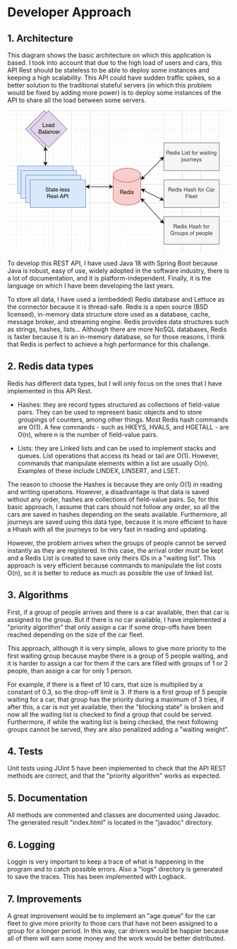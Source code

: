 # Developer Approach

## 1. Architecture
This diagram shows the basic architecture on which this application is based. I took into account that due to the high load of users and cars, this API Rest should be stateless to be able to deploy some instances and keeping a high scalability. This API could have sudden traffic spikes, so a better solution to the traditional stateful servers (in which this problem would be fixed by adding more power) is to deploy some instances of the API to share all the load between some servers.

![Architecture diagram](/images/diagram.png "Architecture diagram")

 
To develop this REST API, I have used Java 18 with Spring Boot because Java is robust, easy of use, widely adopted in the software industry, there is a lot of documentation, and it is platform-independent. Finally, it is the language on which I have been developing the last years.

To store all data, I have used a (embedded) Redis database and Lettuce as the connector because it is thread-safe. Redis is a open source (BSD licensed), in-memory data structure store used as a database, cache, message broker, and streaming engine. Redis provides data structures such as strings, hashes, lists... Although there are more NoSQL databases, Redis is faster because it is an in-memory database, so for those reasons, I think that Redis is perfect to achieve a high performance for this challenge.
 
## 2. Redis data types
Redis has different data types, but I will only focus on the ones that I have implemented in this API Rest.

- Hashes: they are record types structured as collections of field-value pairs. They can be used to represent basic objects and to store groupings of counters, among other things. Most Redis hash commands are O(1). A few commands - such as HKEYS, HVALS, and HGETALL - are O(n), where n is the number of field-value pairs.

- Lists: they are Linked lists and can be used to implement stacks and queues. List operations that access its head or tail are O(1). However, commands that manipulate elements within a list are usually O(n). Examples of these include LINDEX, LINSERT, and LSET.

The reason to choose the Hashes is because they are only O(1) in reading and writing operations. However, a disadvantage is that data is saved without any order, hashes are collections of field-value pairs. So, for this basic approach, I assume that cars should not follow any order, so all the cars are saved in hashes depending on the seats available. Furthermore, all journeys are saved using this data type, because it is more efficient to have a Hhash with all the journeys to be very fast in reading and updating.

However, the problem arrives when the groups of people cannot be served instantly as they are registered. In this case, the arrival order must be kept and a Redis List is created to save only theirs IDs in a "waiting list". This approach is very efficient because commands to manipulate the list costs O(n), so it is better to reduce as much as possible the use of linked list.

## 3. Algorithms
First, if a group of people arrives and there is a car available, then that car is assigned to the group. But if there is no car available, I have implemented a "priority algorithm" that only assign a car if some drop-offs have been reached depending on the size of the car fleet.

This approach, although it is very simple, allows to give more priority to the first waiting group because maybe there is a group of 5 people waiting, and it is harder to assign a car for them if the cars are filled with groups of 1 or 2 people, than assign a car for only 1 person.

For example, if there is a fleet of 10 cars, that size is multiplied by a constant of 0.3, so the drop-off limit is 3. If there is a first group of 5 people waiting for a car, that group has the priority during a maximum of 3 tries, if after this, a car is not yet available, then the "blocking state" is broken and now all the waiting list is checked to find a group that could be served. Furthermore, if while the waiting list is being checked, the next following groups cannot be served, they are also penalized adding a "waiting weight".

## 4. Tests
Unit tests using JUint 5 have been implemented to check that the API REST methods are correct, and that the "priority algorithm" works as expected.

## 5. Documentation
All methods are commented and classes are documented using Javadoc. The generated result "index.html" is located in the "javadoc" directory.

## 6. Logging
Loggin is very important to keep a trace of what is happening in the program and to catch possible errors. Also a "logs" directory is generated to save the traces. This has been implemented with Logback. 

## 7. Improvements
A great improvement would be to implement an "age queue" for the car fleet to give more priority to those cars that have not been assigned to a group for a longer period. In this way, car drivers would be happier because all of them will earn some money and the work would be better distributed.
